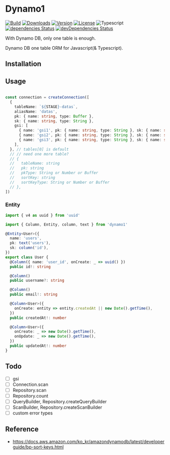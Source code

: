 # Dynamo1

<p>
  <a href="https://github.com/wan2land/dynamo1/actions?query=workflow%3A%22Node.js+CI%22"><img alt="Build" src="https://img.shields.io/github/workflow/status/wan2land/dynamo1/Node.js%20CI?logo=github&style=flat-square" /></a>
  <a href="https://npmcharts.com/compare/dynamo1?minimal=true"><img alt="Downloads" src="https://img.shields.io/npm/dt/dynamo1.svg?style=flat-square" /></a>
  <a href="https://www.npmjs.com/package/dynamo1"><img alt="Version" src="https://img.shields.io/npm/v/dynamo1.svg?style=flat-square" /></a>
  <a href="https://www.npmjs.com/package/dynamo1"><img alt="License" src="https://img.shields.io/npm/l/dynamo1.svg?style=flat-square" /></a>
  <img alt="Typescript" src="https://img.shields.io/badge/language-Typescript-007acc.svg?style=flat-square" />
  <br />
  <a href="https://david-dm.org/wan2land/dynamo1"><img alt="dependencies Status" src="https://img.shields.io/david/wan2land/dynamo1.svg?style=flat-square" /></a>
  <a href="https://david-dm.org/wan2land/dynamo1?type=dev"><img alt="devDependencies Status" src="https://img.shields.io/david/dev/wan2land/dynamo1.svg?style=flat-square" /></a>
</p>

With Dynamo DB, only one table is enough.

Dynamo DB one table ORM for Javascript(& Typescript).


## Installation

## Usage

```typescript

const connection = createConnection([
  {
    tableName: `${STAGE}-datas`,
    aliasName: 'datas',
    pk: { name: string, type: Buffer },
    sk: { name: string, type: String },
    gsi: [
      { name: 'gsi1', pk: { name: string, type: String }, sk: { name: string, type: String } },
      { name: 'gsi2', pk: { name: string, type: String }, sk: { name: string, type: String } },
      { name: 'gsi3', pk: { name: string, type: String }, sk: { name: string, type: String } },
    ],
  }, // tables[0] is default
  // // need one more table?
  // {
  //   tableName: string
  //   pk: string
  //   pkType: String or Number or Buffer
  //   sortKey: string
  //   sortKeyType: String or Number or Buffer
  // },
])

```

### Entity


```typescript
import { v4 as uuid } from 'uuid'

import { Column, Entity, column, text } from 'dynamo1'

@Entity<User>({
  name: 'users',
  pk: text('users'),
  sk: column('id'),
})
export class User {
  @Column({ name: 'user_id', onCreate: _ => uuid() })
  public id!: string

  @Column()
  public username?: string

  @Column()
  public email!: string

  @Column<User>({
    onCreate: entity => entity.createdAt || new Date().getTime(),
  })
  public createdAt!: number

  @Column<User>({
    onCreate: _ => new Date().getTime(),
    onUpdate: _ => new Date().getTime(),
  })
  public updatedAt!: number
}
```

## Todo

- [ ] gsi
- [ ] Connection.scan
- [ ] Repository.scan
- [ ] Repository.count
- [ ] QueryBuilder, Repository.createQueryBuilder
- [ ] ScanBuilder, Repository.createScanBuilder
- [ ] custom error types

## Reference

- https://docs.aws.amazon.com/ko_kr/amazondynamodb/latest/developerguide/bp-sort-keys.html
